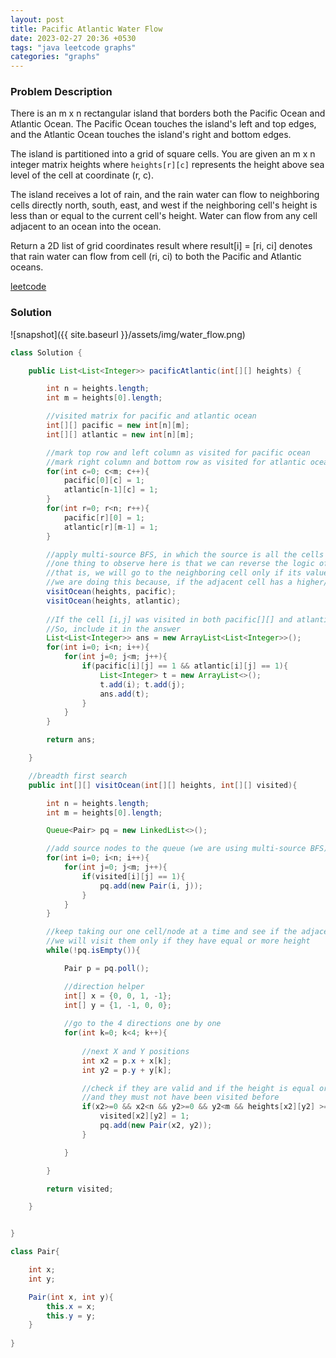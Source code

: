 ```yaml
---
layout: post
title: Pacific Atlantic Water Flow
date: 2023-02-27 20:36 +0530
tags: "java leetcode graphs"
categories: "graphs"
---
```


### Problem Description

There is an m x n rectangular island that borders both the Pacific Ocean and Atlantic Ocean. The Pacific Ocean touches the island's left and top edges, and the Atlantic Ocean touches the island's right and bottom edges.

The island is partitioned into a grid of square cells. You are given an m x n integer matrix heights where ```heights[r][c]``` represents the height above sea level of the cell at coordinate (r, c).

The island receives a lot of rain, and the rain water can flow to neighboring cells directly north, south, east, and west if the neighboring cell's height is less than or equal to the current cell's height. Water can flow from any cell adjacent to an ocean into the ocean.

Return a 2D list of grid coordinates result where result[i] = [ri, ci] denotes that rain water can flow from cell (ri, ci) to both the Pacific and Atlantic oceans.

[leetcode](https://leetcode.com/problems/pacific-atlantic-water-flow/description/)

### Solution

![snapshot]({{ site.baseurl }}/assets/img/water_flow.png)

```java
class Solution {

    public List<List<Integer>> pacificAtlantic(int[][] heights) {

        int n = heights.length; 
        int m = heights[0].length; 

        //visited matrix for pacific and atlantic ocean        
        int[][] pacific = new int[n][m];
        int[][] atlantic = new int[n][m];

        //mark top row and left column as visited for pacific ocean
        //mark right column and bottom row as visited for atlantic ocean
        for(int c=0; c<m; c++){
            pacific[0][c] = 1;
            atlantic[n-1][c] = 1;
        }
        for(int r=0; r<n; r++){
            pacific[r][0] = 1;
            atlantic[r][m-1] = 1;
        }

        //apply multi-source BFS, in which the source is all the cells adjacent to the ocean
        //one thing to observe here is that we can reverse the logic of visiting the next call
        //that is, we will go to the neighboring cell only if its value is more (has a higher height)
        //we are doing this because, if the adjacent cell has a higher/equal height, only then the water will flow to the current cell
        visitOcean(heights, pacific);
        visitOcean(heights, atlantic);
        
        //If the cell [i,j] was visited in both pacific[][] and atlantic[][], it means that the water can flow from it to both the oceans
        //So, include it in the answer
        List<List<Integer>> ans = new ArrayList<List<Integer>>();
        for(int i=0; i<n; i++){
            for(int j=0; j<m; j++){
                if(pacific[i][j] == 1 && atlantic[i][j] == 1){
                    List<Integer> t = new ArrayList<>();
                    t.add(i); t.add(j);
                    ans.add(t);
                }
            }
        }

        return ans;

    }

    //breadth first search
    public int[][] visitOcean(int[][] heights, int[][] visited){

        int n = heights.length; 
        int m = heights[0].length;

        Queue<Pair> pq = new LinkedList<>();

        //add source nodes to the queue (we are using multi-source BFS)
        for(int i=0; i<n; i++){
            for(int j=0; j<m; j++){
                if(visited[i][j] == 1){
                    pq.add(new Pair(i, j));
                }
            }
        }

        //keep taking our one cell/node at a time and see if the adjacent nodes/cells can be visited
        //we will visit them only if they have equal or more height 
        while(!pq.isEmpty()){

            Pair p = pq.poll();

            //direction helper
            int[] x = {0, 0, 1, -1};
            int[] y = {1, -1, 0, 0};
            
            //go to the 4 directions one by one
            for(int k=0; k<4; k++){
                
                //next X and Y positions
                int x2 = p.x + x[k];
                int y2 = p.y + y[k];

                //check if they are valid and if the height is equal or more than the current cell's height 
                //and they must not have been visited before
                if(x2>=0 && x2<n && y2>=0 && y2<m && heights[x2][y2] >= heights[p.x][p.y] && visited[x2][y2] != 1){
                    visited[x2][y2] = 1;
                    pq.add(new Pair(x2, y2));
                }

            }

        }

        return visited;

    }


}

class Pair{

    int x;
    int y;

    Pair(int x, int y){
        this.x = x;
        this.y = y;
    }
    
}
```
